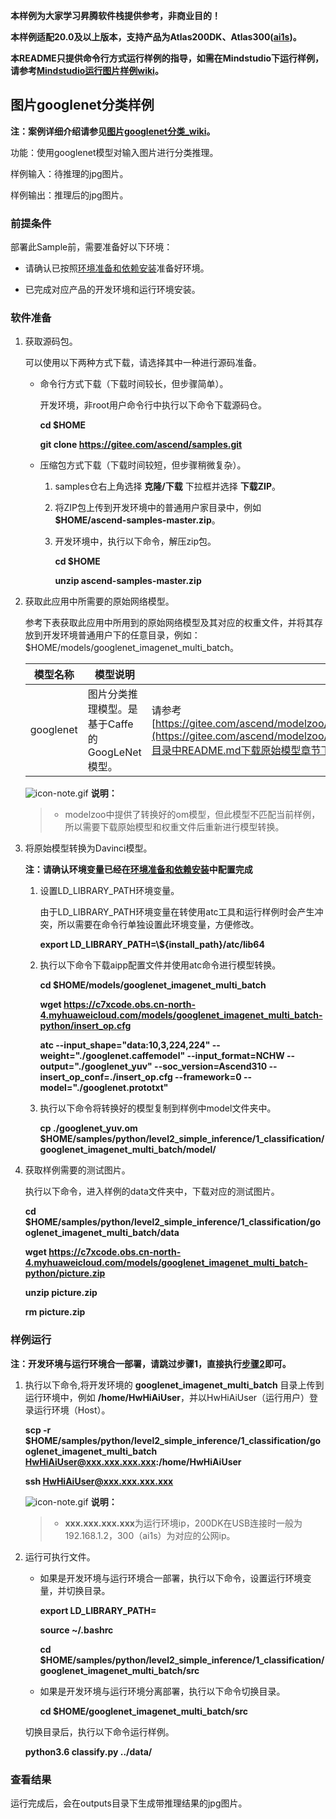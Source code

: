**本样例为大家学习昇腾软件栈提供参考，非商业目的！**

**本样例适配20.0及以上版本，支持产品为Atlas200DK、Atlas300([ai1s](https://support.huaweicloud.com/productdesc-ecs/ecs_01_0047.html#ecs_01_0047__section78423209366))。**

**本README只提供命令行方式运行样例的指导，如需在Mindstudio下运行样例，请参考[Mindstudio运行图片样例wiki](https://gitee.com/ascend/samples/wikis/Mindstudio%E8%BF%90%E8%A1%8C%E5%9B%BE%E7%89%87%E6%A0%B7%E4%BE%8B?sort_id=3164874)。**


## 图片googlenet分类样例

**注：案例详细介绍请参见[图片googlenet分类_wiki](https://gitee.com/ascend/samples/wikis/%E5%9B%BE%E7%89%87googlenet%E5%88%86%E7%B1%BB?sort_id=3164842)。**

功能：使用googlenet模型对输入图片进行分类推理。

样例输入：待推理的jpg图片。

样例输出：推理后的jpg图片。

### 前提条件

部署此Sample前，需要准备好以下环境：

- 请确认已按照[环境准备和依赖安装](../../../environment)准备好环境。

- 已完成对应产品的开发环境和运行环境安装。

### 软件准备

1. 获取源码包。

   可以使用以下两种方式下载，请选择其中一种进行源码准备。

    - 命令行方式下载（下载时间较长，但步骤简单）。

        开发环境，非root用户命令行中执行以下命令下载源码仓。

       **cd $HOME**

       **git clone https://gitee.com/ascend/samples.git**

    - 压缩包方式下载（下载时间较短，但步骤稍微复杂）。

        1. samples仓右上角选择 **克隆/下载** 下拉框并选择 **下载ZIP**。

        2. 将ZIP包上传到开发环境中的普通用户家目录中，例如 **$HOME/ascend-samples-master.zip**。

        3. 开发环境中，执行以下命令，解压zip包。

            **cd $HOME**

            **unzip ascend-samples-master.zip**

2. 获取此应用中所需要的原始网络模型。

    参考下表获取此应用中所用到的原始网络模型及其对应的权重文件，并将其存放到开发环境普通用户下的任意目录，例如：$HOME/models/googlenet_imagenet_multi_batch。
    
    |  **模型名称**  |  **模型说明**  |  **模型下载路径**  |
    |---|---|---|
    |  googlenet | 图片分类推理模型。是基于Caffe的GoogLeNet模型。  |  请参考[https://gitee.com/ascend/modelzoo/tree/master/contrib/TensorFlow/Research/cv/googlenet/ATC_googlenet_caffe_AE](https://gitee.com/ascend/modelzoo/tree/master/contrib/TensorFlow/Research/cv/googlenet/ATC_googlenet_caffe_AE)目录中README.md下载原始模型章节下载模型和权重文件。 |

    ![](https://images.gitee.com/uploads/images/2020/1106/160652_6146f6a4_5395865.gif "icon-note.gif") **说明：**  
    > - modelzoo中提供了转换好的om模型，但此模型不匹配当前样例，所以需要下载原始模型和权重文件后重新进行模型转换。

3. 将原始模型转换为Davinci模型。
    
    **注：请确认环境变量已经在[环境准备和依赖安装](../../../environment)中配置完成**

    1. 设置LD_LIBRARY_PATH环境变量。

        由于LD_LIBRARY_PATH环境变量在转使用atc工具和运行样例时会产生冲突，所以需要在命令行单独设置此环境变量，方便修改。

        **export LD_LIBRARY_PATH=\\${install_path}/atc/lib64**  

    2. 执行以下命令下载aipp配置文件并使用atc命令进行模型转换。

        **cd $HOME/models/googlenet_imagenet_multi_batch**

        **wget https://c7xcode.obs.cn-north-4.myhuaweicloud.com/models/googlenet_imagenet_multi_batch-python/insert_op.cfg**

        **atc --input_shape="data:10,3,224,224" --weight="./googlenet.caffemodel" --input_format=NCHW --output="./googlenet_yuv" --soc_version=Ascend310 --insert_op_conf=./insert_op.cfg --framework=0 --model="./googlenet.prototxt"**

    3. 执行以下命令将转换好的模型复制到样例中model文件夹中。

        **cp ./googlenet_yuv.om $HOME/samples/python/level2_simple_inference/1_classification/googlenet_imagenet_multi_batch/model/**

4. 获取样例需要的测试图片。

    执行以下命令，进入样例的data文件夹中，下载对应的测试图片。

    **cd $HOME/samples/python/level2_simple_inference/1_classification/googlenet_imagenet_multi_batch/data**

    **wget https://c7xcode.obs.cn-north-4.myhuaweicloud.com/models/googlenet_imagenet_multi_batch-python/picture.zip**    

    **unzip picture.zip**     
 
    **rm picture.zip** 



### 样例运行

**注：开发环境与运行环境合一部署，请跳过步骤1，直接执行[步骤2](#step_2)即可。**   

1. 执行以下命令,将开发环境的 **googlenet_imagenet_multi_batch** 目录上传到运行环境中，例如 **/home/HwHiAiUser**，并以HwHiAiUser（运行用户）登录运行环境（Host）。

    **scp -r $HOME/samples/python/level2_simple_inference/1_classification/googlenet_imagenet_multi_batch HwHiAiUser@xxx.xxx.xxx.xxx:/home/HwHiAiUser**

    **ssh HwHiAiUser@xxx.xxx.xxx.xxx**    

    ![](https://images.gitee.com/uploads/images/2020/1106/160652_6146f6a4_5395865.gif "icon-note.gif") **说明：**  
    > - **xxx.xxx.xxx.xxx**为运行环境ip，200DK在USB连接时一般为192.168.1.2，300（ai1s）为对应的公网ip。

2. <a name="step_2"></a>运行可执行文件。

    - 如果是开发环境与运行环境合一部署，执行以下命令，设置运行环境变量，并切换目录。

      **export LD_LIBRARY_PATH=**

      **source ~/.bashrc**
        
      **cd $HOME/samples/python/level2_simple_inference/1_classification/googlenet_imagenet_multi_batch/src**

    - 如果是开发环境与运行环境分离部署，执行以下命令切换目录。
    
      **cd $HOME/googlenet_imagenet_multi_batch/src**

    切换目录后，执行以下命令运行样例。

    **python3.6 classify.py ../data/**
### 查看结果

运行完成后，会在outputs目录下生成带推理结果的jpg图片。
